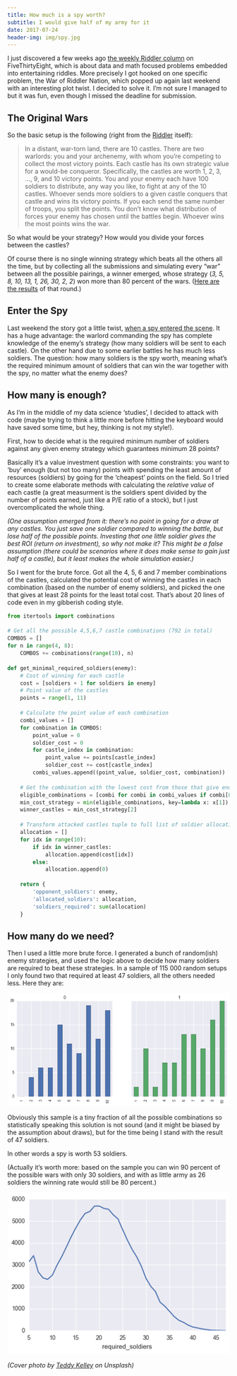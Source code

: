 ```yaml
---
title: How much is a spy worth?
subtitle: I would give half of my army for it
date: 2017-07-24
header-img: img/spy.jpg
---
```


I just discovered a few weeks ago [the weekly Riddler column](https://fivethirtyeight.com/tag/the-riddler/) on FiveThirtyEight, which is about data and math focused problems embedded into entertaining riddles. More precisely I got hooked on one specific problem, the War of Riddler Nation, which popped up again last weekend with an interesting plot twist. I decided to solve it. I’m not sure I managed to but it was fun, even though I missed the deadline for submission.

## The Original Wars

So the basic setup is the following (right from the [Riddler](http://fivethirtyeight.com/features/the-battle-for-riddler-nation-round-2/) itself):

> In a distant, war-torn land, there are 10 castles. There are two warlords: you and your archenemy, with whom you’re competing to collect the most victory points. Each castle has its own strategic value for a would-be conqueror. Specifically, the castles are worth 1, 2, 3, …, 9, and 10 victory points. You and your enemy each have 100 soldiers to distribute, any way you like, to fight at any of the 10 castles. Whoever sends more soldiers to a given castle conquers that castle and wins its victory points. If you each send the same number of troops, you split the points. You don’t know what distribution of forces your enemy has chosen until the battles begin. Whoever wins the most points wins the war. 

So what would be your strategy? How would you divide your forces between the castles?

Of course there is no single winning strategy which beats all the others all the time, but by collecting all the submissions and simulating every “war” between all the possible pairings, a winner emerged, whose strategy (_3, 5, 8, 10, 13, 1, 26, 30, 2, 2_) won more than 80 percent of the wars. ([Here are the results](https://fivethirtyeight.com/features/can-you-save-the-drowning-swimmer/) of that round.)

## Enter the Spy

Last weekend the story got a little twist, [when a spy entered the scene](https://fivethirtyeight.com/features/how-much-is-a-spy-worth-in-a-warring-riddler-nation/). It has a huge advantage: the warlord commanding the spy has complete knowledge of the enemy’s strategy (how many soldiers will be sent to each castle). On the other hand due to some earlier battles he has much less soldiers. The question: how many soldiers is the spy worth, meaning what’s the required minimum amount of soldiers that can win the war together with the spy, no matter what the enemy does?

## How many is enough?

As I’m in the middle of my data science ‘studies’, I decided to attack with code (maybe trying to think a little more before hitting the keyboard would have saved some time, but hey, thinking is not my style!). 

First, how to decide what is the required minimum number of soldiers against any given enemy strategy which guarantees minimum 28 points? 

Basically it’s a value investment question with some constraints: you want to ‘buy’ enough (but not too many) points with spending the least amount of resources (soldiers) by going for the ‘cheapest’ points on the field. So I tried to create some elaborate methods with calculating the _relative value_ of each castle (a great measurment is the soldiers spent divided by the number of points earned, just like a P/E ratio of a stock), but I just overcomplicated the whole thing.

_(One assumption emerged from it: there’s no point in going for a draw at any castles. You just save one soldier compared to winning the battle, but lose half of the possible points. Investing that one little soldier gives the best ROI (return on investment), so why not make it? This might be a false assumption (there could be scenarios where it does make sense to gain just half of a castle), but it least makes the whole simulation easier.)_

So I went for the brute force. Got all the 4, 5, 6 and 7 member combinations of the castles, calculated the potential cost of winning the castles in each combination (based on the number of enemy soldiers), and picked the one that gives at least 28 points for the least total cost. That’s about 20 lines of code even in my gibberish coding style.

``` python
from itertools import combinations

# Get all the possible 4,5,6,7 castle combinations (792 in total)
COMBOS = []
for n in range(4, 8):
    COMBOS += combinations(range(10), n)
    
def get_minimal_required_soldiers(enemy):
    # Cost of winning for each castle
    cost = [soldiers + 1 for soldiers in enemy]
    # Point value of the castles
    points = range(1, 11)

    # Calculate the point value of each combination
    combi_values = []
    for combination in COMBOS:
        point_value = 0
        soldier_cost = 0
        for castle_index in combination:
            point_value += points[castle_index]
            soldier_cost += cost[castle_index]
        combi_values.append((point_value, soldier_cost, combination))

    # Get the combination with the lowest cost from those that give enough points
    eligible_combinations = [combi for combi in combi_values if combi[0] >= 28]
    min_cost_strategy = min(eligible_combinations, key=lambda x: x[1])
    winner_castles = min_cost_strategy[2]

    # Transform attacked castles tuple to full list of soldier allocation
    allocation = []
    for idx in range(10):
        if idx in winner_castles:
            allocation.append(cost[idx])
        else:
            allocation.append(0)

    return {
        'opponent_soldiers': enemy,
        'allocated_soldiers': allocation,
        'soldiers_required': sum(allocation)
    }
```

## How many do we need?

Then I used a little more brute force. I generated a bunch of random(ish) enemy strategies, and used the logic above to decide how many soldiers are required to beat these strategies. In a sample of 115 000 random setups I only found two that required at least 47 soldiers, all the others needed less. Here they are:

<img src='/img/posts/20170724_riddler_max_soldiers.png'>

Obviously this sample is a tiny fraction of all the possible combinations so statistically speaking this solution is not sound (and it might be biased by the assumption about draws), but for the time being I stand with the result of 47 soldiers.

In other words a spy is worth 53 soldiers.

(Actually it’s worth more: based on the sample you can win 90 percent of the possible wars with only 30 soldiers, and with as little army as 26 soldiers the winning rate would still be 80 percent.)

<img src='/img/posts/20170724_riddler.png'>

_(Cover photo by [Teddy Kelley](http://unsplash.com/photos/ZSrgSSGJiQs?utm_source=unsplash&utm_medium=referral&utm_content=creditCopyText) on Unsplash)_